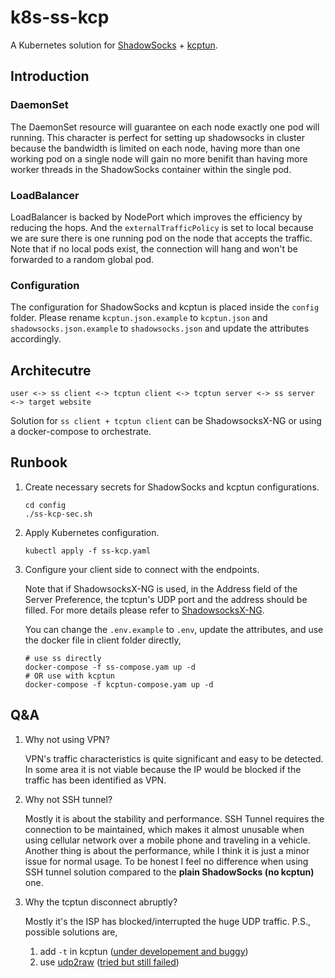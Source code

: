 k8s-ss-kcp
====

A Kubernetes solution for [ShadowSocks](https://github.com/shadowsocks/shadowsocks-libev) + [kcptun](https://github.com/xtaci/kcptun).

## Introduction

### DaemonSet

The DaemonSet resource will guarantee on each node exactly one pod will running. This character is perfect for setting up shadowsocks in cluster because the bandwidth is limited on each node, having more than one working pod on a single node will gain no more benifit than having more worker threads in the ShadowSocks container within the single pod.

### LoadBalancer

LoadBalancer is backed by NodePort which improves the efficiency by reducing the hops. And the `externalTrafficPolicy` is set to local because we are sure there is one running pod on the node that accepts the traffic. Note that if no local pods exist, the connection will hang and won't be forwarded to a random global pod.

### Configuration

The configuration for ShadowSocks and kcptun is placed inside the `config` folder. Please rename `kcptun.json.example` to `kcptun.json` and `shadowsocks.json.example` to `shadowsocks.json` and update the attributes accordingly.

## Architecutre

`user <-> ss client <-> tcptun client <-> tcptun server <-> ss server <-> target website`

Solution for `ss client + tcptun client` can be ShadowsocksX-NG or using a docker-compose to orchestrate.

## Runbook

1. Create necessary secrets for ShadowSocks and kcptun configurations.

   ```
   cd config
   ./ss-kcp-sec.sh
   ```

2. Apply Kubernetes configuration.
   
   ```
   kubectl apply -f ss-kcp.yaml
   ```

3. Configure your client side to connect with the endpoints.

   Note that if ShadowsocksX-NG is used, in the Address field of the Server Preference, the tcptun's UDP port and the address should be filled. For more details please refer to [ShadowsocksX-NG](https://github.com/shadowsocks/ShadowsocksX-NG).

   You can change the `.env.example` to `.env`, update the attributes, and use the docker file in client folder directly,
   ```
   # use ss directly
   docker-compose -f ss-compose.yam up -d
   # OR use with kcptun
   docker-compose -f kcptun-compose.yam up -d
   ```

## Q&A

1. Why not using VPN?

   VPN's traffic characteristics is quite significant and easy to be detected. In some area it is not viable because the IP would be blocked if the traffic has been identified as VPN. 

2. Why not SSH tunnel?

   Mostly it is about the stability and performance. SSH Tunnel requires the connection to be maintained, which makes it almost unusable when using cellular network over a mobile phone and traveling in a vehicle. Another thing is about the performance, while I think it is just a minor issue for normal usage. To be honest I feel no difference when using SSH tunnel solution compared to the **plain ShadowSocks (no kcptun)** one.   

3. Why the tcptun disconnect abruptly?

   Mostly it's the ISP has blocked/interrupted the huge UDP traffic. 
   P.S., possible solutions are,
     1. add `-t` in kcptun ([under developement and buggy](https://github.com/xtaci/kcptun/issues/696#issuecomment-586311846))
     2. use [udp2raw](https://github.com/wangyu-/udp2raw-tunnel) ([tried but still failed](https://github.com/wangyu-/udp2raw-tunnel/issues/144#issuecomment-586420753))
